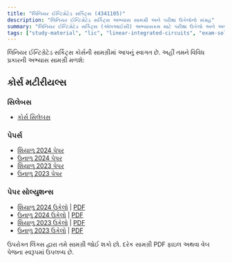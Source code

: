 ```yaml
---
title: "લિનિયર ઈન્ટિગ્રેટેડ સર્કિટ્સ (4341105)"
description: "લિનિયર ઈન્ટિગ્રેટેડ સર્કિટ્સ અભ્યાસ સામગ્રી અને પરીક્ષા ઉકેલોનો સંગ્રહ"
summary: "લિનિયર ઈન્ટિગ્રેટેડ સર્કિટ્સ (એલઆઈસી) અભ્યાસક્રમ માટે પરીક્ષા ઉકેલો અને અભ્યાસ સામગ્રીનો વ્યાપક સંગ્રહ"
tags: ["study-material", "lic", "linear-integrated-circuits", "exam-solutions", "4341105"]
---
```


લિનિયર ઈન્ટિગ્રેટેડ સર્કિટ્સ કોર્સની સામગ્રીમાં આપનું સ્વાગત છે. અહીં તમને વિવિધ પ્રકારની અભ્યાસ સામગ્રી મળશે:

## કોર્સ મટીરીયલ્સ

### સિલેબસ

- [કોર્સ સિલેબસ](/resources/study-materials/4341105-lic/4341105.pdf)

### પેપર્સ

- [શિયાળુ 2024 પેપર](/resources/study-materials/4341105-lic/4341105-Winter-2024.pdf)
- [ઉનાળુ 2024 પેપર](/resources/study-materials/4341105-lic/4341105-Summer-2024.pdf)
- [શિયાળુ 2023 પેપર](/resources/study-materials/4341105-lic/4341105-Winter-2023.pdf)
- [ઉનાળુ 2023 પેપર](/resources/study-materials/4341105-lic/4341105-Summer-2023.pdf)

### પેપર સોલ્યુશન્સ

- [શિયાળુ 2024 ઉકેલો](4341105-winter-2024-solution) | [PDF](4341105-winter-2024-solution.gu.pdf)
- [ઉનાળુ 2024 ઉકેલો](4341105-summer-2024-solution) | [PDF](4341105-summer-2024-solution.gu.pdf)
- [શિયાળુ 2023 ઉકેલો](4341105-winter-2023-solution) | [PDF](4341105-winter-2023-solution.gu.pdf)
- [ઉનાળુ 2023 ઉકેલો](4341105-summer-2023-solution) | [PDF](4341105-summer-2023-solution.gu.pdf)

ઉપરોક્ત લિંક્સ દ્વારા તમે સામગ્રી જોઈ શકો છો. દરેક સામગ્રી PDF ફાઇલ અથવા વેબ પેજના સ્વરૂપમાં ઉપલબ્ધ છે.
